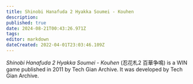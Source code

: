 ```yaml
---
title: Shinobi Hanafuda 2 Hyakka Soumei - Kouhen
description: 
published: true
date: 2024-08-21T00:43:26.971Z
tags: 
editor: markdown
dateCreated: 2022-04-01T23:03:46.109Z
---
```


_Shinobi Hanafuda 2 Hyakka Soumei - Kouhen_ (<span lang='ja'>忍花札2 百華争鳴</span>) is a WIN game published in 2011 by Tech Gian Archive.
It was developed by Tech Gian Archive.
